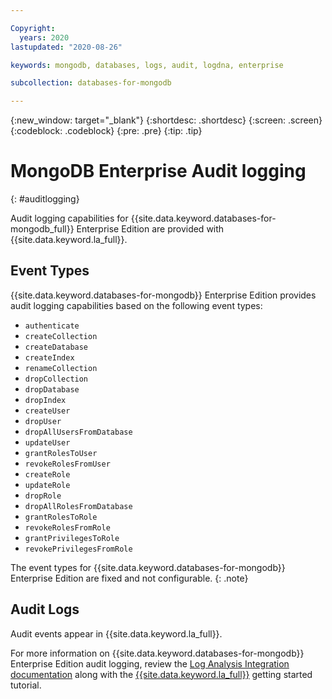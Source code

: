 ```yaml
---

Copyright:
  years: 2020
lastupdated: "2020-08-26"

keywords: mongodb, databases, logs, audit, logdna, enterprise

subcollection: databases-for-mongodb

---
```


{:new_window: target="_blank"}
{:shortdesc: .shortdesc}
{:screen: .screen}
{:codeblock: .codeblock}
{:pre: .pre}
{:tip: .tip}


# MongoDB Enterprise Audit logging
{: #auditlogging}

Audit logging capabilities for {{site.data.keyword.databases-for-mongodb_full}} Enterprise Edition are provided with {{site.data.keyword.la_full}}.

## Event Types

{{site.data.keyword.databases-for-mongodb}} Enterprise Edition provides audit logging capabilities based on the following event types: 

* `authenticate`
* `createCollection`
* `createDatabase`
* `createIndex`
* `renameCollection`
* `dropCollection`
* `dropDatabase`
* `dropIndex`
* `createUser`
* `dropUser`
* `dropAllUsersFromDatabase`
* `updateUser`
* `grantRolesToUser`
* `revokeRolesFromUser`
* `createRole`
* `updateRole`
* `dropRole`
* `dropAllRolesFromDatabase`
* `grantRolesToRole`
* `revokeRolesFromRole`
* `grantPrivilegesToRole`
* `revokePrivilegesFromRole`

The event types for {{site.data.keyword.databases-for-mongodb}} Enterprise Edition are fixed and not configurable. 
{: .note}

## Audit Logs

Audit events appear in {{site.data.keyword.la_full}}.

For more information on {{site.data.keyword.databases-for-mongodb}} Enterprise Edition audit logging, review the [Log Analysis Integration documentation](/docs/databases-for-mongodb?topic=cloud-databases-logging) along with the [{{site.data.keyword.la_full}}](/docs/Log-Analysis-with-LogDNA) getting started tutorial.

